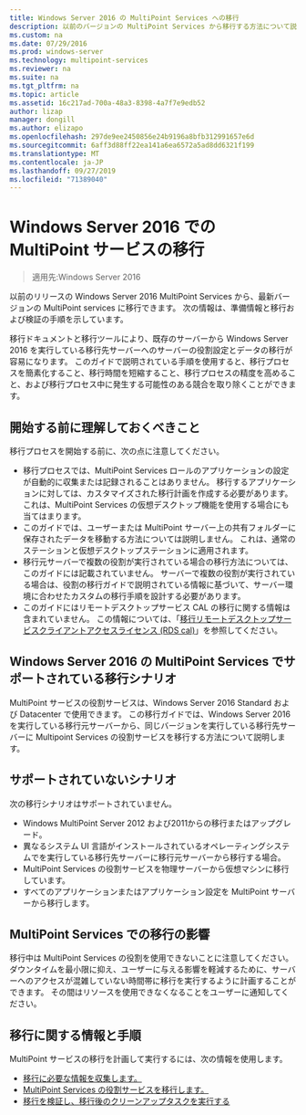 ```yaml
---
title: Windows Server 2016 の MultiPoint Services への移行
description: 以前のバージョンの MultiPoint Services から移行する方法について説明します。
ms.custom: na
ms.date: 07/29/2016
ms.prod: windows-server
ms.technology: multipoint-services
ms.reviewer: na
ms.suite: na
ms.tgt_pltfrm: na
ms.topic: article
ms.assetid: 16c217ad-700a-48a3-8398-4a7f7e9edb52
author: lizap
manager: dongill
ms.author: elizapo
ms.openlocfilehash: 297de9ee2450856e24b9196a8bfb312991657e6d
ms.sourcegitcommit: 6aff3d88ff22ea141a6ea6572a5ad8dd6321f199
ms.translationtype: MT
ms.contentlocale: ja-JP
ms.lasthandoff: 09/27/2019
ms.locfileid: "71389040"
---
```

# <a name="multipoint-services-migration-in-windows-server-2016"></a>Windows Server 2016 での MultiPoint サービスの移行
>適用先:Windows Server 2016

以前のリリースの Windows Server 2016 MultiPoint Services から、最新バージョンの MultiPoint services に移行できます。 次の情報は、準備情報と移行および検証の手順を示しています。

移行ドキュメントと移行ツールにより、既存のサーバーから Windows Server 2016 を実行している移行先サーバーへのサーバーの役割設定とデータの移行が容易になります。 このガイドで説明されている手順を使用すると、移行プロセスを簡素化すること、移行時間を短縮すること、移行プロセスの精度を高めること、および移行プロセス中に発生する可能性のある競合を取り除くことができます。 

## <a name="what-to-know-before-you-begin"></a>開始する前に理解しておくべきこと
移行プロセスを開始する前に、次の点に注意してください。

- 移行プロセスでは、MultiPoint Services ロールのアプリケーションの設定が自動的に収集または記録されることはありません。 移行するアプリケーションに対しては、カスタマイズされた移行計画を作成する必要があります。 これは、MultiPoint Services の仮想デスクトップ機能を使用する場合にも当てはまります。
- このガイドでは、ユーザーまたは MultiPoint サーバー上の共有フォルダーに保存されたデータを移動する方法については説明しません。 これは、通常のステーションと仮想デスクトップステーションに適用されます。
- 移行元サーバーで複数の役割が実行されている場合の移行方法については、このガイドには記載されていません。 サーバーで複数の役割が実行されている場合は、役割の移行ガイドで説明されている情報に基づいて、サーバー環境に合わせたカスタムの移行手順を設計する必要があります。
- このガイドにはリモートデスクトップサービス CAL の移行に関する情報は含まれていません。 この情報については、「[移行リモートデスクトップサービスクライアントアクセスライセンス (RDS cal)](https://technet.microsoft.com/library/dd851844.aspx)」を参照してください。

## <a name="supported-migration-scenarios-for-multipoint-services-in-windows-server-2016"></a>Windows Server 2016 の MultiPoint Services でサポートされている移行シナリオ
MultiPoint サービスの役割サービスは、Windows Server 2016 Standard および Datacenter で使用できます。 この移行ガイドでは、Windows Server 2016 を実行している移行元サーバーから、同じバージョンを実行している移行先サーバーに Multipoint Services の役割サービスを移行する方法について説明します。

## <a name="scenarios-that-are-not-supported"></a>サポートされていないシナリオ

次の移行シナリオはサポートされていません。

- Windows MultiPoint Server 2012 および2011からの移行またはアップグレード。
- 異なるシステム UI 言語がインストールされているオペレーティングシステムでを実行している移行先サーバーに移行元サーバーから移行する場合。
- MultiPoint Services の役割サービスを物理サーバーから仮想マシンに移行しています。
- すべてのアプリケーションまたはアプリケーション設定を MultiPoint サーバーから移行します。

## <a name="the-impact-of-migration-on-multipoint-services"></a>MultiPoint Services での移行の影響
移行中は MultiPoint Services の役割を使用できないことに注意してください。 ダウンタイムを最小限に抑え、ユーザーに与える影響を軽減するために、サーバーへのアクセスが混雑していない時間帯に移行を実行するように計画することができます。 その間はリソースを使用できなくなることをユーザーに通知してください。

## <a name="migration-information-and-steps"></a>移行に関する情報と手順
MultiPoint サービスの移行を計画して実行するには、次の情報を使用します。

- [移行に必要な情報を収集します。](multipoint-services-migration-preparation.md)
- [MultiPoint Services の役割サービスを移行します。](multipoint-services-migration-steps.md)
- [移行を検証し、移行後のクリーンアップタスクを実行する](multipoint-services-post-migration-steps.md)